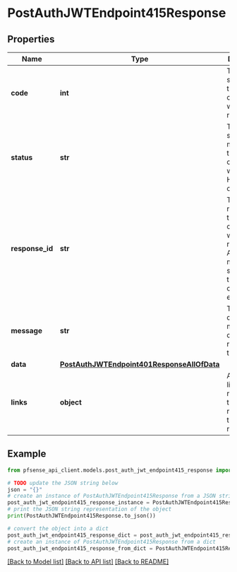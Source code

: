 # PostAuthJWTEndpoint415Response


## Properties

Name | Type | Description | Notes
------------ | ------------- | ------------- | -------------
**code** | **int** | The HTTP status code that corresponds with the API response. | [optional] [default to 415]
**status** | **str** | The HTTP status message that corresponds with the HTTP status code. | [optional] [default to 'unsupported media type']
**response_id** | **str** | The unique response ID that corresponds with the result of the APIcall. In most situations, this will contain an error code. | [optional] 
**message** | **str** | The descriptive message detailing the results of the API call. | [optional] 
**data** | [**PostAuthJWTEndpoint401ResponseAllOfData**](PostAuthJWTEndpoint401ResponseAllOfData.md) |  | [optional] 
**links** | **object** | An array of links to resources that are related to this API response. | [optional] 

## Example

```python
from pfsense_api_client.models.post_auth_jwt_endpoint415_response import PostAuthJWTEndpoint415Response

# TODO update the JSON string below
json = "{}"
# create an instance of PostAuthJWTEndpoint415Response from a JSON string
post_auth_jwt_endpoint415_response_instance = PostAuthJWTEndpoint415Response.from_json(json)
# print the JSON string representation of the object
print(PostAuthJWTEndpoint415Response.to_json())

# convert the object into a dict
post_auth_jwt_endpoint415_response_dict = post_auth_jwt_endpoint415_response_instance.to_dict()
# create an instance of PostAuthJWTEndpoint415Response from a dict
post_auth_jwt_endpoint415_response_from_dict = PostAuthJWTEndpoint415Response.from_dict(post_auth_jwt_endpoint415_response_dict)
```
[[Back to Model list]](../README.md#documentation-for-models) [[Back to API list]](../README.md#documentation-for-api-endpoints) [[Back to README]](../README.md)


